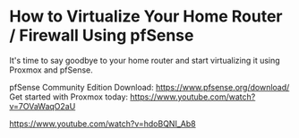 # How to Virtualize Your Home Router / Firewall Using pfSense

It's time to say goodbye to your home router and start virtualizing it using Proxmox and pfSense.

pfSense Community Edition Download: https://www.pfsense.org/download/
Get started with Proxmox today: https://www.youtube.com/watch?v=7OVaWaqO2aU


https://www.youtube.com/watch?v=hdoBQNI_Ab8